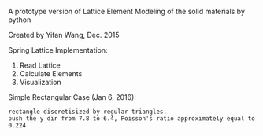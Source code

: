 A prototype version of Lattice Element Modeling of the solid materials by python

Created by Yifan Wang, Dec. 2015

Spring Lattice Implementation:

  1. Read Lattice
  2. Calculate Elements
  3. Visualization

Simple Rectangular Case (Jan 6, 2016):

    rectangle discretisized by regular triangles.
    push the y dir from 7.8 to 6.4, Poisson's ratio approximately equal to 0.224